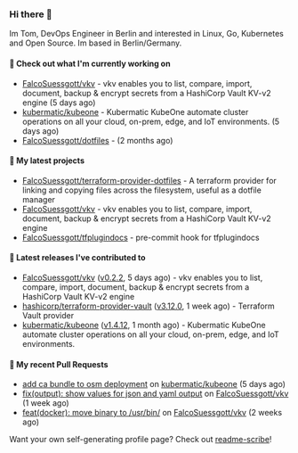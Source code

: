 ### Hi there 👋

Im Tom, DevOps Engineer in Berlin and interested in Linux, Go, Kubernetes and Open Source.
Im based in Berlin/Germany.

#### 👷 Check out what I'm currently working on

- [FalcoSuessgott/vkv](https://github.com/FalcoSuessgott/vkv) - vkv enables you to list, compare, import, document, backup &amp; encrypt secrets from a HashiCorp Vault KV-v2 engine (5 days ago)
- [kubermatic/kubeone](https://github.com/kubermatic/kubeone) - Kubermatic KubeOne automate cluster operations on all your cloud, on-prem, edge, and IoT environments.   (5 days ago)
- [FalcoSuessgott/dotfiles](https://github.com/FalcoSuessgott/dotfiles) -  (2 months ago)

#### 🌱 My latest projects

- [FalcoSuessgott/terraform-provider-dotfiles](https://github.com/FalcoSuessgott/terraform-provider-dotfiles) - A terraform provider for linking and copying files across the filesystem, useful as a dotfile manager
- [FalcoSuessgott/vkv](https://github.com/FalcoSuessgott/vkv) - vkv enables you to list, compare, import, document, backup &amp; encrypt secrets from a HashiCorp Vault KV-v2 engine
- [FalcoSuessgott/tfplugindocs](https://github.com/FalcoSuessgott/tfplugindocs) - pre-commit hook for tfplugindocs

#### 🔭 Latest releases I've contributed to

- [FalcoSuessgott/vkv](https://github.com/FalcoSuessgott/vkv) ([v0.2.2](https://github.com/FalcoSuessgott/vkv/releases/tag/v0.2.2), 5 days ago) - vkv enables you to list, compare, import, document, backup &amp; encrypt secrets from a HashiCorp Vault KV-v2 engine
- [hashicorp/terraform-provider-vault](https://github.com/hashicorp/terraform-provider-vault) ([v3.12.0](https://github.com/hashicorp/terraform-provider-vault/releases/tag/v3.12.0), 1 week ago) - Terraform Vault provider
- [kubermatic/kubeone](https://github.com/kubermatic/kubeone) ([v1.4.12](https://github.com/kubermatic/kubeone/releases/tag/v1.4.12), 1 month ago) - Kubermatic KubeOne automate cluster operations on all your cloud, on-prem, edge, and IoT environments.  

#### 🔨 My recent Pull Requests

- [add ca bundle to osm deployment](https://github.com/kubermatic/kubeone/pull/2588) on [kubermatic/kubeone](https://github.com/kubermatic/kubeone) (5 days ago)
- [fix(output): show values for json and yaml output](https://github.com/FalcoSuessgott/vkv/pull/119) on [FalcoSuessgott/vkv](https://github.com/FalcoSuessgott/vkv) (1 week ago)
- [feat(docker): move binary to /usr/bin/](https://github.com/FalcoSuessgott/vkv/pull/117) on [FalcoSuessgott/vkv](https://github.com/FalcoSuessgott/vkv) (2 weeks ago)

Want your own self-generating profile page? Check out [readme-scribe](https://github.com/muesli/readme-scribe)!